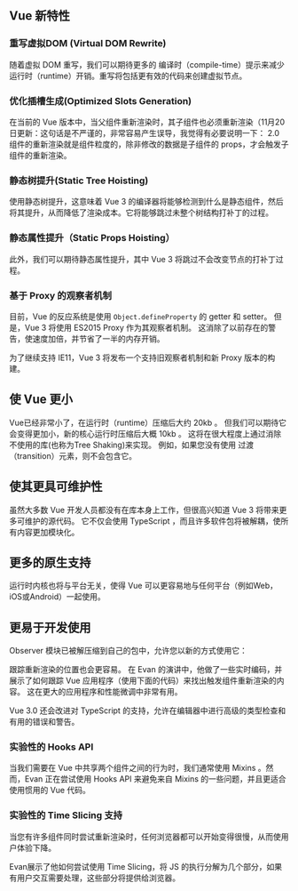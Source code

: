 ## Vue 新特性

### 重写虚拟DOM (Virtual DOM Rewrite)

随着虚拟 DOM 重写，我们可以期待更多的 编译时（compile-time）提示来减少 运行时（runtime）开销。重写将包括更有效的代码来创建虚拟节点。

### 优化插槽生成(Optimized Slots Generation)

在当前的 Vue 版本中，当父组件重新渲染时，其子组件也必须重新渲染（11月20日更新：这句话是不严谨的，非常容易产生误导，我觉得有必要说明一下： 2.0 组件的重新渲染就是组件粒度的，除非修改的数据是子组件的 props，才会触发子组件的重新渲染。

### 静态树提升(Static Tree Hoisting)

使用静态树提升，这意味着 Vue 3 的编译器将能够检测到什么是静态组件，然后将其提升，从而降低了渲染成本。它将能够跳过未整个树结构打补丁的过程。

### 静态属性提升（Static Props Hoisting）

此外，我们可以期待静态属性提升，其中 Vue 3 将跳过不会改变节点的打补丁过程。

### 基于 Proxy 的观察者机制

目前，Vue 的反应系统是使用 `Object.defineProperty` 的 getter 和 setter。 但是，Vue 3 将使用 ES2015 Proxy 作为其观察者机制。 这消除了以前存在的警告，使速度加倍，并节省了一半的内存开销。

为了继续支持 IE11，Vue 3 将发布一个支持旧观察者机制和新 Proxy 版本的构建。

## 使 Vue 更小

Vue已经非常小了，在运行时（runtime）压缩后大约 20kb 。 但我们可以期待它会变得更加小，新的核心运行时压缩后大概 10kb 。 这将在很大程度上通过消除不使用的库(也称为Tree Shaking)来实现。 例如，如果您没有使用 过渡（transition）元素，则不会包含它。

## 使其更具可维护性

虽然大多数 Vue 开发人员都没有在库本身上工作，但很高兴知道 Vue 3 将带来更多可维护的源代码。 它不仅会使用 TypeScript ，而且许多软件包将被解耦，使所有内容更加模块化。

## 更多的原生支持

运行时内核也将与平台无关，使得 Vue 可以更容易地与任何平台（例如Web，iOS或Android）一起使用。

## 更易于开发使用

Observer 模块已被解压缩到自己的包中，允许您以新的方式使用它：

跟踪重新渲染的位置也会更容易。 在 Evan 的演讲中，他做了一些实时编码，并展示了如何跟踪 Vue 应用程序（使用下面的代码）来找出触发组件重新渲染的内容。 这在更大的应用程序和性能微调中非常有用。

Vue 3.0 还会改进对 TypeScript 的支持，允许在编辑器中进行高级的类型检查和有用的错误和警告。

### 实验性的 Hooks API

当我们需要在 Vue 中共享两个组件之间的行为时，我们通常使用 Mixins 。然而，Evan 正在尝试使用 Hooks API 来避免来自 Mixins 的一些问题，并且更适合使用惯用的 Vue 代码。

### 实验性的 Time Slicing 支持

当您有许多组件同时尝试重新渲染时，任何浏览器都可以开始变得很慢，从而使用户体验下降。

Evan展示了他如何尝试使用 Time Slicing，将 JS 的执行分解为几个部分，如果有用户交互需要处理，这些部分将提供给浏览器。

